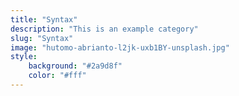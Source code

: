 ```yaml
---
title: "Syntax"
description: "This is an example category"
slug: "Syntax"
image: "hutomo-abrianto-l2jk-uxb1BY-unsplash.jpg"
style:
    background: "#2a9d8f"
    color: "#fff"
---
```

